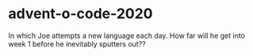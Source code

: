 # advent-o-code-2020

In which Joe attempts a new language each day. How far will he get into week 1 before he inevitably sputters out??
